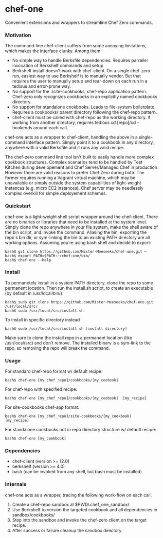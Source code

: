 # chef-one
Convenient extensions and wrappers to streamline Chef Zero commands.

### Motivation

The command-line chef-client suffers from some annoying limitations, which makes the interface clunky. Among them:

* No simple way to handle Berksfile dependencies. Requires parrallel invocation of Berkshelf commands and setup.
* Berkshelf install doesn't work with chef-client. On a single chef-zero run, easiest way to use Berkshelf is to manually vendor. But that requires the user to manually setup and tear-down on each run in a tedious and error-prone way.  
* No support for the ./site-cookbooks, chef-repo application pattern. Chef-zero only recognizes cookbooks in an explicitly
named cookbooks directory.
* No support for standalone cookbooks. Leads to file-system boilerplate. Requires a cookbooks/ parent directory following the chef-repo pattern.
* chef-client must be called with chef-repo as the working directory. If working from another directory, requires tedious cd [repo]/cd - bookends around each call.

chef-one acts as a wrapper to chef-client, handling the above in a single-command interface pattern. Simply point it to a 
cookbook in any directory, anywhere with a valid Berksfile and it runs any valid recipe.

The chef-zero command line tool isn't built to easily handle more complex cookbook structures. Complex scenarios tend to be
handled by Test Kitchen during developement and Chef Server/Managed Chef in production. However there are valid reasons to 
prefer Chef Zero during both. The former requires running a Vagrant virtual machine, which may be unavailable or simply 
outside the system capabilities of light-weight instances (e.g. micro EC2 instances). Chef server may be needlessly complex
overkill for simple deployement schemes.

### Quickstart

chef-one is a light-weight shell script wrapper around the chef-client. There are no binaries or libraries that need to be
installed at the system level. Simply clone the repo anywhere in your file system, make the shell aware of the bin script, and invoke the command. Aliasing the bin, exporting the repo's bin dir, or sym-linking the bin to an existing PATH directory are all working options. Assuming you're using bash shell and decide to export:

```
bash$ git clone https://github.com/Mister-Meeseeks/chef-one.git ~
bash$ export PATH=$PATH:~/chef-one/bin/
bash$ chef-one --help
```

### Install

To permanetely install in a system PATH directory, clone the repo to some permanent location. Then run the install.sh script, to create an executable (by default in /usr/local/bin/).

```
bash$ sudo git clone https://github.com/Mister-Meeseeks/chef-one.git /usr/local/src/
bash$ sudo /usr/local/src/install.sh
```

To install in specific directory instead

```
bash$ sudo /usr/local/src/install.sh [install directory]
```

Make sure to clone the install repo in a permanent location (like /usr/local/src) and don't remove. The installed binary is a sym-link to the repo, so removing the repo will break the command.

### Usage

For standard chef-repo format w/ default recipe:

    bash$ chef-one [my_chef_repo]/cookbooks/[my_coobook]

For chef-repo with specified recipe:
    
    bash$ chef-one [my_chef_repo]/cookbooks/[my_coobook]  [my_recipe]

For site-cookbooks chef-app format:

    bash$ chef-one [my_chef_repo]/site-cookbooks/[my_cookbook]  [my_recipe]

For standalone cookbooks not in repo directory structure w/ default recipe:

    bash$ chef-one [my_cookbook]

### Dependencies

* chef-client (version >= 12.0)
* berkshelf (version >= 4.0)
* bash (can be invoked from any shell, but bash must be installed)

### Internals

chef-one acts as a wrapper, tracing the following work-flow on each call:

1. Create a chef-repo sandbox at $PWD/.chef_one_sandbox/
2. Use Berkshelf to version the targeted cookbook and all dependencies in sandbox/cookbooks/
3. Step into the sandbox and invoke the chef-zero client on the target recipe.
4. After success or failure cleanup the sandbox directory.
